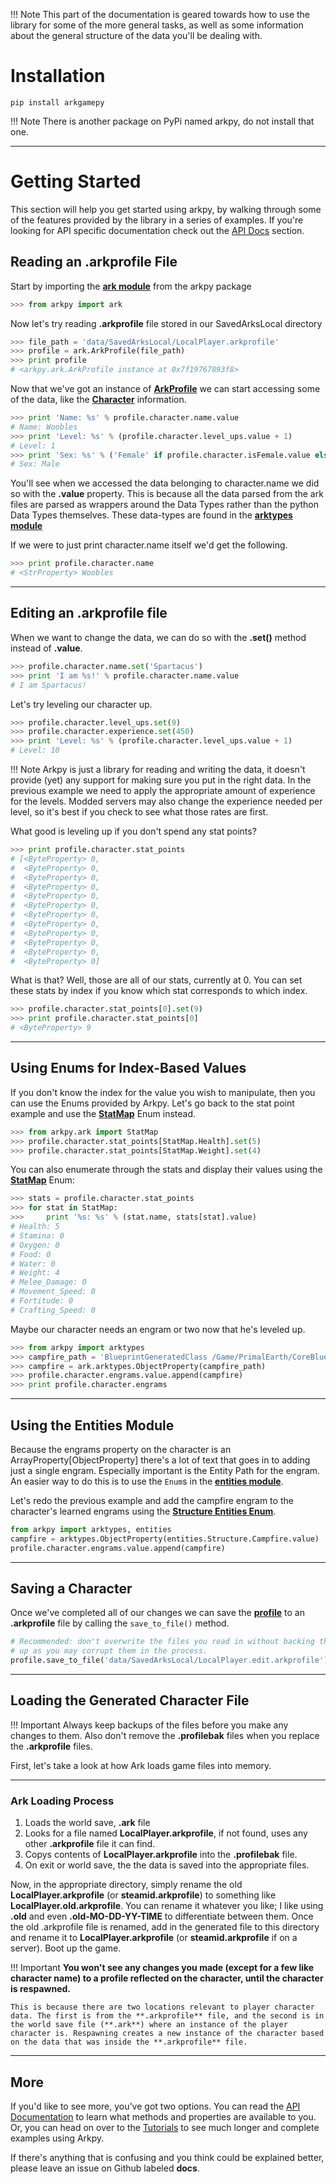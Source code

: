 !!! Note
    This part of the documentation is geared towards how to use the library for some of the more general tasks, as well as some information about the general structure of the data you'll be dealing with.

# Installation

```
pip install arkgamepy
```

!!! Note
    There is another package on PyPi named arkpy, do not install that one.


- - -

# Getting Started

This section will help you get started using arkpy, by walking through some of the features provided by the library in a series of examples. If you're looking for API specific documentation check out the [API Docs](arkmodule.md) section.


## Reading an .arkprofile File

Start by importing the [**ark module**](arkmodule.md) from the arkpy package
```python
>>> from arkpy import ark
```

Now let's try reading **.arkprofile** file stored in our SavedArksLocal directory
```python
>>> file_path = 'data/SavedArksLocal/LocalPlayer.arkprofile'
>>> profile = ark.ArkProfile(file_path)
>>> print profile
# <arkpy.ark.ArkProfile instance at 0x7f19767893f8>
```

Now that we've got an instance of [**ArkProfile**](arkmodule.md#arkprofile-class) we can start accessing some of the data, like the [**Character**](arkmodule.md#character-class) information.
```python
>>> print 'Name: %s' % profile.character.name.value
# Name: Woobles
>>> print 'Level: %s' % (profile.character.level_ups.value + 1)
# Level: 1
>>> print 'Sex: %s' % ('Female' if profile.character.isFemale.value else 'Male')
# Sex: Male
```

You'll see when we accessed the data belonging to character.name we did so with the **.value** property. This is because all the data parsed from the ark files are parsed as wrappers around the Data Types rather than the python Data Types themselves. These data-types are found in the [**arktypes module**](arktypesmodule.md)

If we were to just print character.name itself we'd get the following.
```python
>>> print profile.character.name
# <StrProperty> Woobles
```

- - -

## Editing an .arkprofile file

When we want to change the data, we can do so with the **.set()** method instead of **.value**.

```python
>>> profile.character.name.set('Spartacus')
>>> print 'I am %s!' % profile.character.name.value
# I am Spartacus!
```

Let's try leveling our character up.

```python
>>> profile.character.level_ups.set(9)
>>> profile.character.experience.set(450)
>>> print 'Level: %s' % (profile.character.level_ups.value + 1)
# Level: 10
```

!!! Note
    Arkpy is just a library for reading and writing the data, it doesn't provide (yet) any support for making sure you put in the right data. In the previous example we need to apply the appropriate amount of experience for the levels. Modded servers may also change the experience needed per level, so it's best if you check to see what those rates are first.

What good is leveling up if you don't spend any stat points?
```python
>>> print profile.character.stat_points
# [<ByteProperty> 0,
#  <ByteProperty> 0,
#  <ByteProperty> 0,
#  <ByteProperty> 0,
#  <ByteProperty> 0,
#  <ByteProperty> 0,
#  <ByteProperty> 0,
#  <ByteProperty> 0,
#  <ByteProperty> 0,
#  <ByteProperty> 0,
#  <ByteProperty> 0,
#  <ByteProperty> 0]
```

What is that? Well, those are all of our stats, currently at 0. You can set these stats by index if you know which stat corresponds to which index.

```python
>>> profile.character.stat_points[0].set(9)
>>> print profile.character.stat_points[0]
# <ByteProperty> 9
```

- - -

## Using Enums for Index-Based Values

If you don't know the index for the value you wish to manipulate, then you can use the Enums provided by Arkpy. Let's go back to the stat point example and use the [**StatMap**](arkmodule.md#statmap-class) Enum instead.


```python
>>> from arkpy.ark import StatMap
>>> profile.character.stat_points[StatMap.Health].set(5)
>>> profile.character.stat_points[StatMap.Weight].set(4)
```

You can also enumerate through the stats and display their values using the [**StatMap**](arkmodule.md#statmap-class) Enum:

```python
>>> stats = profile.character.stat_points
>>> for stat in StatMap:
>>>     print '%s: %s' % (stat.name, stats[stat].value)
# Health: 5
# Stamina: 0
# Oxygen: 0
# Food: 0
# Water: 0
# Weight: 4
# Melee_Damage: 0
# Movement_Speed: 0
# Fortitude: 0
# Crafting_Speed: 0
```

Maybe our character needs an engram or two now that he's leveled up.
```python
>>> from arkpy import arktypes
>>> campfire_path = 'BlueprintGeneratedClass /Game/PrimalEarth/CoreBlueprints/Items/Structures/Misc/PrimalItemStructure_Campfire.PrimalItemStructure_Campfire_C'
>>> campfire = ark.arktypes.ObjectProperty(campfire_path)
>>> profile.character.engrams.value.append(campfire)
>>> print profile.character.engrams
```

- - -

## Using the Entities Module

Because the engrams property on the character is an ArrayProperty[ObjectProperty] there's a lot of text that goes in to adding just a single engram. Especially important is the Entity Path for the engram. An easier way to do this is to use the `Enum`s in the [**entities module**](entities.md).

Let's redo the previous example and add the campfire engram to the character's learned engrams using the [**Structure Entities Enum**](entities.md#structure-class).

```python
from arkpy import arktypes, entities
campfire = arktypes.ObjectProperty(entities.Structure.Campfire.value)
profile.character.engrams.value.append(campfire)
```

- - -

## Saving a Character

Once we've completed all of our changes we can save the [**profile**](arkmodule.md#arkprofile-class) to an **.arkprofile** file by calling the `save_to_file()` method.

```python
# Recommended: don't overwrite the files you read in without backing them
# up as you may corrupt them in the process.
profile.save_to_file('data/SavedArksLocal/LocalPlayer.edit.arkprofile')
```


- - -

## Loading the Generated Character File

!!! Important
    Always keep backups of the files before you make any changes to them. Also don't remove the **.profilebak** files when you replace the **.arkprofile** files.

First, let's take a look at how Ark loads game files into memory.

- - -

### Ark Loading Process

1. Loads the world save, **.ark** file
2. Looks for a file named **LocalPlayer.arkprofile**, if not found, uses any other **.arkprofile** file it can find.
3. Copys contents of **LocalPlayer.arkprofile** into the **.profilebak** file.
4. On exit or world save, the the data is saved into the appropriate files.

Now, in the appropriate directory, simply rename the old **LocalPlayer.arkprofile** (or **steamid.arkprofile**) to something like **LocalPlayer.old.arkprofile**. You can rename it whatever you like; I like using **.old** and even **.old-MO-DD-YY-TIME** to differentiate between them. Once the old .arkprofile file is renamed, add in the generated file to this directory and rename it to **LocalPlayer.arkprofile** (or **steamid.arkprofile** if on a server). Boot up the game.

!!! Important
    **You won't see any changes you made (except for a few like character name) to a profile reflected on the character, until the character is respawned.**

    This is because there are two locations relevant to player character data. The first is from the **.arkprofile** file, and the second is in the world save file (**.ark**) where an instance of the player character is. Respawning creates a new instance of the character based on the data that was inside the **.arkprofile** file.

- - -

## More

If you'd like to see more, you've got two options. You can read the [API Documentation](arkmodule.md) to learn what methods and properties are available to you. Or, you can head on over to the [Tutorials](tutorials.md) to see much longer and complete examples using Arkpy.

If there's anything that is confusing and you think could be explained better, please leave an issue on Github labeled **docs**.